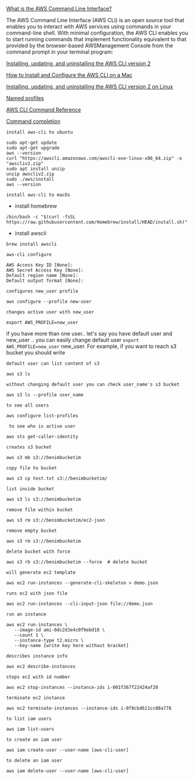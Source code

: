 [What is the AWS Command Line Interface?
](https://docs.aws.amazon.com/cli/latest/userguide/cli-chap-welcome.html)

The AWS Command Line Interface (AWS CLI) is an open source tool that enables you to interact with AWS services using commands in your command-line shell. With minimal configuration, the AWS CLI enables you to start running commands that implement functionality equivalent to that provided by the browser-based AWSManagement Console from the command prompt in your terminal program:

[Installing, updating, and uninstalling the AWS CLI version 2](https://docs.aws.amazon.com/cli/latest/userguide/install-cliv2.html)

[How to Install and Configure the AWS CLI on a Mac](https://graspingtech.com/install-and-configure-aws-cli/)

[Installing, updating, and uninstalling the AWS CLI version 2 on Linux](https://docs.aws.amazon.com/cli/latest/userguide/install-cliv2-linux.html)

[Named profiles](https://docs.aws.amazon.com/cli/latest/userguide/cli-configure-profiles.html)

[AWS CLI Command Reference](https://awscli.amazonaws.com/v2/documentation/api/latest/index.html)

[Command completion](https://docs.aws.amazon.com/cli/latest/userguide/cli-configure-completion.html)

`install aws-cli to ubuntu` 

```
sudo apt-get update
sudo apt-get upgrade
aws --version
curl "https://awscli.amazonaws.com/awscli-exe-linux-x86_64.zip" -o "awscliv2.zip"
sudo apt install unzip
unzip awscliv2.zip
sudo ./aws/install
aws --version
```

`install aws-cli to macOs`
- install homebrew
```
/bin/bash -c "$(curl -fsSL https://raw.githubusercontent.com/Homebrew/install/HEAD/install.sh)"
```
- install awscli
```
brew install awscli
```

`aws-cli configure`
```
AWS Access Key ID [None]:
AWS Secret Access Key [None]: 
Default region name [None]:
Default output format [None]:
```

`configures new_user profile`
```
aws configure --profile new-user 
```

`changes active user with new_user`
```
export AWS_PROFILE=new_user
```

if you have more than one user.. let's say you have default user and new_user .. you can easily change default user `export AWS_PROFILE=new_user` new_user. 
For example, if you want to reach s3 bucket you should write

`default user can list content of s3`
```
aws s3 ls 
```

`without changing default user you can check user_name's s3 bucket`
```
aws s3 ls --profile user_name  
```

`to see all users`
```
aws configure list-profiles
```

` to see who is active user`
```
aws sts get-caller-identity
```

`creates s3 bucket` 
```
aws s3 mb s3://benimbucketim
```

`copy file to bucket`
```
aws s3 cp test.txt s3://benimbucketim/ 
```

`list inside bucket`
```
aws s3 ls s3://benimbucketim
```
`remove file within bucket`
```
aws s3 rm s3://benimbucketim/ec2-json
```
`remove empty bucket`
```
aws s3 rm s3://benimbucketim
```

`delete bucket with force`
```
aws s3 rb s3://benimbucketim --force  # delete bucket
```

`will generate ec2 template`
```
aws ec2 run-instances --generate-cli-skeleton > demo.json 
```

`runs ec2 with json file`
```
aws ec2 run-instances --cli-input-json file://demo.json
```
`run an instance`
```
aws ec2 run-instances \
   --image-id ami-0dc2d3e4c0f9ebd18 \
   --count 1 \
   --instance-type t2.micro \
   --key-name [write key here without bracket]
```

`describes instance info`
```
aws ec2 describe-instances 
```

`stops ec2 with id number`
```
aws ec2 stop-instances --instance-ids i-001f367f22424af20
```

`terminate ec2 instance`
```
aws ec2 terminate-instances --instance-ids i-0f8cbd611cc88a778
```
`to list iam users`
```
aws iam list-users
```
`to create an iam user`
```
aws iam create-user --user-name [aws-cli-user]
```

`to delete an iam user`
```
aws iam delete-user --user-name [aws-cli-user]
```
